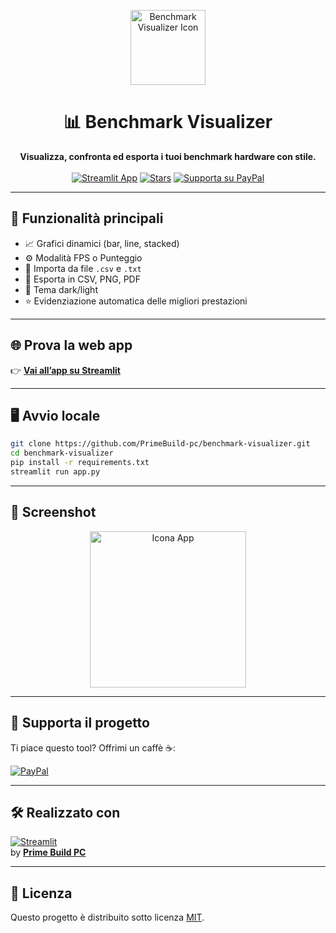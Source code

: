 <p align="center">
  <img src="https://i.postimg.cc/6qSS49pT/icon.png" alt="Benchmark Visualizer Icon" width="120" />
</p>

<h1 align="center">📊 Benchmark Visualizer</h1>

<p align="center">
  <b>Visualizza, confronta ed esporta i tuoi benchmark hardware con stile.</b><br><br>
  <a href="https://primebuild-pc-benchmark-visualizer.streamlit.app"><img alt="Streamlit App" src="https://img.shields.io/badge/Live%20App-Online-brightgreen?style=for-the-badge&logo=streamlit" /></a>
  <a href="https://github.com/PrimeBuild-pc/benchmark-visualizer/stargazers"><img alt="Stars" src="https://img.shields.io/github/stars/PrimeBuild-pc/benchmark-visualizer?style=for-the-badge" /></a>
  <a href="https://paypal.me/PrimeBuildOfficial?country.x=IT&locale.x=it_IT"><img alt="Supporta su PayPal" src="https://img.shields.io/badge/Supporta%20su-PayPal-blue?style=for-the-badge&logo=paypal" /></a>
</p>

---

## 🚀 Funzionalità principali

- 📈 Grafici dinamici (bar, line, stacked)
- ⚙️ Modalità FPS o Punteggio
- 📁 Importa da file `.csv` e `.txt`
- 🧾 Esporta in CSV, PNG, PDF
- 🌙 Tema dark/light
- ⭐ Evidenziazione automatica delle migliori prestazioni

---

## 🌐 Prova la web app

👉 [**Vai all’app su Streamlit**](https://primebuild-pc-benchmark-visualizer.streamlit.app)

---

## 🖥️ Avvio locale

```bash
git clone https://github.com/PrimeBuild-pc/benchmark-visualizer.git
cd benchmark-visualizer
pip install -r requirements.txt
streamlit run app.py
```

---

## 🧩 Screenshot

<p align="center">
  <img src="[icon.png](https://i.postimg.cc/6qSS49pT/icon.png)" alt="Icona App" width="250" />
</p>

---

## 💖 Supporta il progetto

Ti piace questo tool? Offrimi un caffè ☕:

[![PayPal](https://img.shields.io/badge/Supporta%20su-PayPal-blue?logo=paypal)](https://paypal.me/PrimeBuildOfficial?country.x=IT&locale.x=it_IT)

---

## 🛠️ Realizzato con

[![Streamlit](https://img.shields.io/badge/Made%20with-Streamlit-orange?logo=streamlit)](https://streamlit.io)  
by [**Prime Build PC**](https://github.com/PrimeBuild-pc)

---

## 📄 Licenza

Questo progetto è distribuito sotto licenza [MIT](LICENSE).

```
